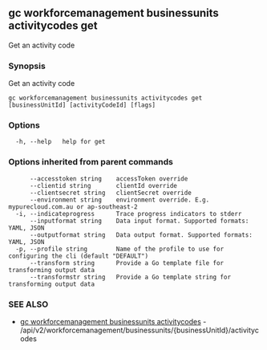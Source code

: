 ## gc workforcemanagement businessunits activitycodes get

Get an activity code

### Synopsis

Get an activity code

```
gc workforcemanagement businessunits activitycodes get [businessUnitId] [activityCodeId] [flags]
```

### Options

```
  -h, --help   help for get
```

### Options inherited from parent commands

```
      --accesstoken string    accessToken override
      --clientid string       clientId override
      --clientsecret string   clientSecret override
      --environment string    environment override. E.g. mypurecloud.com.au or ap-southeast-2
  -i, --indicateprogress      Trace progress indicators to stderr
      --inputformat string    Data input format. Supported formats: YAML, JSON
      --outputformat string   Data output format. Supported formats: YAML, JSON
  -p, --profile string        Name of the profile to use for configuring the cli (default "DEFAULT")
      --transform string      Provide a Go template file for transforming output data
      --transformstr string   Provide a Go template string for transforming output data
```

### SEE ALSO

* [gc workforcemanagement businessunits activitycodes](gc_workforcemanagement_businessunits_activitycodes.html)	 - /api/v2/workforcemanagement/businessunits/{businessUnitId}/activitycodes


